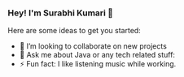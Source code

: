 ### Hey! I'm Surabhi Kumari 👋
Here are some ideas to get you started:

- 👯 I’m looking to collaborate on new projects
- 💬 Ask me about Java or any tech related stuff: 
- ⚡ Fun fact: I like listening music while working.

